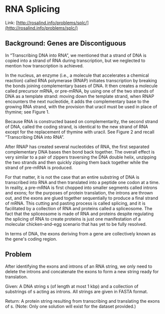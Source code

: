 # RNA Splicing

Link: [http://rosalind.info/problems/splc/](http://rosalind.info/problems/splc/)

## Background: Genes are Discontiguous

In “Transcribing DNA into RNA”, we mentioned that a strand of DNA is copied into a strand of RNA during transcription, but we neglected to mention how transcription is achieved.

In the nucleus, an enzyme (i.e., a molecule that accelerates a chemical reaction) called RNA polymerase (RNAP) initiates transcription by breaking the bonds joining complementary bases of DNA. It then creates a molecule called precursor mRNA, or pre-mRNA, by using one of the two strands of DNA as a template strand: moving down the template strand, when RNAP encounters the next nucleotide, it adds the complementary base to the growing RNA strand, with the provision that uracil must be used in place of thymine; see Figure 1.

Because RNA is constructed based on complementarity, the second strand of DNA, called the coding strand, is identical to the new strand of RNA except for the replacement of thymine with uracil. See Figure 2 and recall “Transcribing DNA into RNA”.

After RNAP has created several nucleotides of RNA, the first separated complementary DNA bases then bond back together. The overall effect is very similar to a pair of zippers traversing the DNA double helix, unzipping the two strands and then quickly zipping them back together while the strand of pre-mRNA is produced.

For that matter, it is not the case that an entire substring of DNA is transcribed into RNA and then translated into a peptide one codon at a time. In reality, a pre-mRNA is first chopped into smaller segments called introns and exons; for the purposes of protein translation, the introns are thrown out, and the exons are glued together sequentially to produce a final strand of mRNA. This cutting and pasting process is called splicing, and it is facilitated by a collection of RNA and proteins called a spliceosome. The fact that the spliceosome is made of RNA and proteins despite regulating the splicing of RNA to create proteins is just one manifestation of a molecular chicken-and-egg scenario that has yet to be fully resolved.

In terms of DNA, the exons deriving from a gene are collectively known as the gene's coding region.

## Problem

After identifying the exons and introns of an RNA string, we only need to delete the introns and concatenate the exons to form a new string ready for translation.

Given: A DNA string s (of length at most 1 kbp) and a collection of substrings of s acting as introns. All strings are given in FASTA format.

Return: A protein string resulting from transcribing and translating the exons of s. (Note: Only one solution will exist for the dataset provided.)